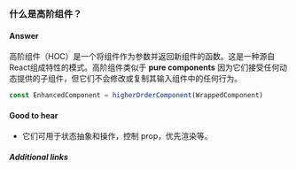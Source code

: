### 什么是高阶组件？

#### Answer

高阶组件（HOC）是一个将组件作为参数并返回新组件的函数。这是一种源自React组成特性的模式。高阶组件类似于 **pure components** 因为它们接受任何动态提供的子组件，但它们不会修改或复制其输入组件中的任何行为。

```js
const EnhancedComponent = higherOrderComponent(WrappedComponent)
```

#### Good to hear

* 它们可用于状态抽象和操作，控制 prop，优先渲染等。

##### Additional links

<!-- tags: (react) -->

<!-- expertise: (2) -->
